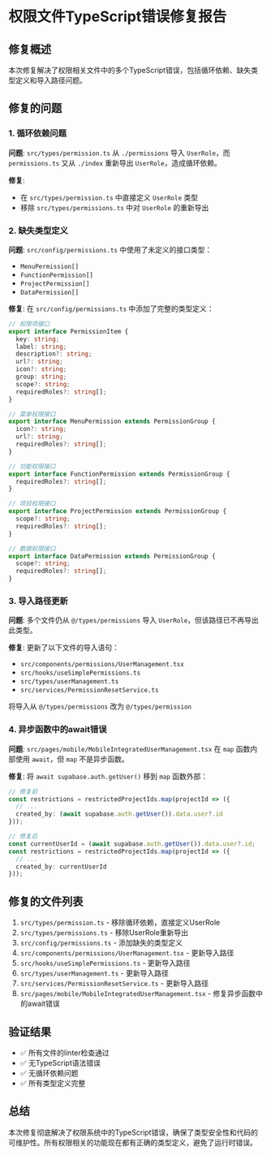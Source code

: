 # 权限文件TypeScript错误修复报告

## 修复概述

本次修复解决了权限相关文件中的多个TypeScript错误，包括循环依赖、缺失类型定义和导入路径问题。

## 修复的问题

### 1. 循环依赖问题
**问题**: `src/types/permission.ts` 从 `./permissions` 导入 `UserRole`，而 `permissions.ts` 又从 `./index` 重新导出 `UserRole`，造成循环依赖。

**修复**: 
- 在 `src/types/permission.ts` 中直接定义 `UserRole` 类型
- 移除 `src/types/permissions.ts` 中对 `UserRole` 的重新导出

### 2. 缺失类型定义
**问题**: `src/config/permissions.ts` 中使用了未定义的接口类型：
- `MenuPermission[]`
- `FunctionPermission[]` 
- `ProjectPermission[]`
- `DataPermission[]`

**修复**: 在 `src/config/permissions.ts` 中添加了完整的类型定义：
```typescript
// 权限项接口
export interface PermissionItem {
  key: string;
  label: string;
  description?: string;
  url?: string;
  icon?: string;
  group: string;
  scope?: string;
  requiredRoles?: string[];
}

// 菜单权限接口
export interface MenuPermission extends PermissionGroup {
  icon?: string;
  url?: string;
  requiredRoles?: string[];
}

// 功能权限接口
export interface FunctionPermission extends PermissionGroup {
  requiredRoles?: string[];
}

// 项目权限接口
export interface ProjectPermission extends PermissionGroup {
  scope?: string;
  requiredRoles?: string[];
}

// 数据权限接口
export interface DataPermission extends PermissionGroup {
  scope?: string;
  requiredRoles?: string[];
}
```

### 3. 导入路径更新
**问题**: 多个文件仍从 `@/types/permissions` 导入 `UserRole`，但该路径已不再导出此类型。

**修复**: 更新了以下文件的导入语句：
- `src/components/permissions/UserManagement.tsx`
- `src/hooks/useSimplePermissions.ts`
- `src/types/userManagement.ts`
- `src/services/PermissionResetService.ts`

将导入从 `@/types/permissions` 改为 `@/types/permission`

### 4. 异步函数中的await错误
**问题**: `src/pages/mobile/MobileIntegratedUserManagement.tsx` 在 `map` 函数内部使用 `await`，但 `map` 不是异步函数。

**修复**: 将 `await supabase.auth.getUser()` 移到 `map` 函数外部：
```typescript
// 修复前
const restrictions = restrictedProjectIds.map(projectId => ({
  // ...
  created_by: (await supabase.auth.getUser()).data.user?.id
}));

// 修复后
const currentUserId = (await supabase.auth.getUser()).data.user?.id;
const restrictions = restrictedProjectIds.map(projectId => ({
  // ...
  created_by: currentUserId
}));
```

## 修复的文件列表

1. `src/types/permission.ts` - 移除循环依赖，直接定义UserRole
2. `src/types/permissions.ts` - 移除UserRole重新导出
3. `src/config/permissions.ts` - 添加缺失的类型定义
4. `src/components/permissions/UserManagement.tsx` - 更新导入路径
5. `src/hooks/useSimplePermissions.ts` - 更新导入路径
6. `src/types/userManagement.ts` - 更新导入路径
7. `src/services/PermissionResetService.ts` - 更新导入路径
8. `src/pages/mobile/MobileIntegratedUserManagement.tsx` - 修复异步函数中的await错误

## 验证结果

- ✅ 所有文件的linter检查通过
- ✅ 无TypeScript语法错误
- ✅ 无循环依赖问题
- ✅ 所有类型定义完整

## 总结

本次修复彻底解决了权限系统中的TypeScript错误，确保了类型安全性和代码的可维护性。所有权限相关的功能现在都有正确的类型定义，避免了运行时错误。
